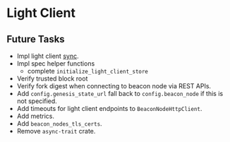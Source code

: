 # Light Client

## Future Tasks

- Impl light client [sync](https://github.com/ethereum/consensus-specs/blob/dev/specs/altair/light-client/light-client.md#light-client-sync-process).
- Impl spec helper functions
  - complete `initialize_light_client_store`
- Verify trusted block root
- Verify fork digest when connecting to beacon node via REST APIs.
- Add `config.genesis_state_url` fall back to `config.beacon_node` if this is not specified.
- Add timeouts for light client endpoints to `BeaconNodeHttpClient`.
- Add metrics.
- Add `beacon_nodes_tls_certs`.
- Remove `async-trait` crate.